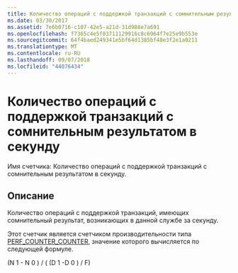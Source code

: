 ```yaml
---
title: Количество операций с поддержкой транзакций с сомнительным результатом в секунду
ms.date: 03/30/2017
ms.assetid: 7e6b0716-c107-42e5-a21d-31d988e7a691
ms.openlocfilehash: f7365c4e5f03711129916c8c6964f7e25e9b553e
ms.sourcegitcommit: 64f4baed249341e5bf64d1385bf48e3f2e1a0211
ms.translationtype: MT
ms.contentlocale: ru-RU
ms.lasthandoff: 09/07/2018
ms.locfileid: "44076434"
---
```

# <a name="transacted-operations-in-doubt-per-second"></a>Количество операций с поддержкой транзакций с сомнительным результатом в секунду
Имя счетчика: Количество операций с поддержкой транзакций с сомнительным результатом в секунду.  
  
## <a name="description"></a>Описание  
 Количество операций с поддержкой транзакций, имеющих сомнительный результат, возникающих в данной службе за секунду.  
  
 Этот счетчик является счетчиком производительности типа [PERF_COUNTER_COUNTER](https://go.microsoft.com/fwlink/?LinkID=94649), значение которого вычисляется по следующей формуле.  
  
 (N 1 - N 0 ) / ( (D 1 -D 0 ) / F)

